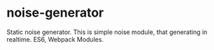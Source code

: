 # noise-generator
Static noise generator.
This is simple noise module, that generating in realtime.
ES6, Webpack Modules.
